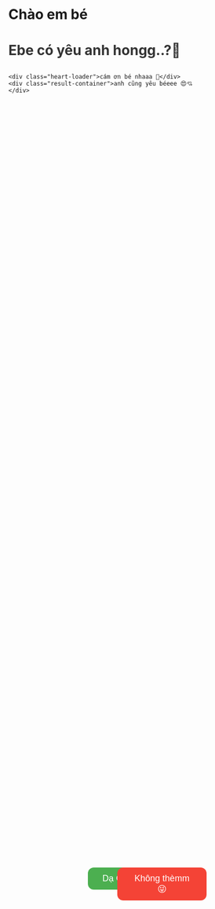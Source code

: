 # Chào em bé<!DOCTYPE html>
<html lang="vi">
<head>
  <meta charset="UTF-8" />
  <meta name="viewport" content="width=device-width, initial-scale=1.0" />
  <title>Ebe có yêu anh hongg..?</title>
  <style>
    * {
      box-sizing: border-box;
    }

    body {
      font-family: "Segoe UI", sans-serif;
      background: linear-gradient(135deg, #ffd6e7, #d6f0ff);
      height: 100vh;
      margin: 0;
      overflow: hidden;
      display: flex;
      flex-direction: column;
      align-items: center;
      justify-content: center;
      text-align: center;
      touch-action: none; /* Ngăn zoom/kéo trang khi chạm */
    }

    h2 {
      font-size: 6vw;
      color: #333;
      margin-bottom: 30px;
    }

    .question-container {
      position: relative;
      width: 100%;
      height: 70vh;
      overflow: visible;
    }

    button {
      position: absolute;
      padding: 12px 30px;
      font-size: 5vw;
      border: none;
      border-radius: 12px;
      cursor: pointer;
      transition: 0.2s;
      user-select: none;
    }

    #yesBtn {
      background-color: #4caf50;
      color: white;
      left: 40%;
      top: 60%;
    }

    #noBtn {
      background-color: #f44336;
      color: white;
      left: 55%;
      top: 60%;
      z-index: 10;
    }

    .heart-loader,
    .result-container {
      display: none;
      font-size: 6vw;
      color: #ff0077;
      margin-top: 20px;
      animation: fadeIn 1s ease-in-out;
    }

    @keyframes fadeIn {
      from {
        opacity: 0;
      }
      to {
        opacity: 1;
      }
    }

    @media (min-width: 768px) {
      h2 {
        font-size: 28px;
      }
      button {
        font-size: 18px;
      }
      .heart-loader,
      .result-container {
        font-size: 24px;
      }
    }
  </style>
</head>
<body>
  <div class="question-container">
    <h2>Ebe có yêu anh hongg..?💖</h2>
    <button id="yesBtn">Dạ Có 🥰</button>
    <button id="noBtn">Không thèmm 😜</button>

    <div class="heart-loader">cám ơn bé nhaaa 💞</div>
    <div class="result-container">anh cũng yêu béeee 😍💘</div>
  </div>

  <script>
    const noBtn = document.getElementById("noBtn");
    const yesBtn = document.getElementById("yesBtn");
    const heartLoader = document.querySelector(".heart-loader");
    const resultContainer = document.querySelector(".result-container");

    function moveNoBtn() {
      const maxX = window.innerWidth - noBtn.offsetWidth - 20;
      const maxY = window.innerHeight - noBtn.offsetHeight - 20;
      const newX = Math.random() * maxX;
      const newY = Math.random() * maxY;
      noBtn.style.left = `${newX}px`;
      noBtn.style.top = `${newY}px`;
    }

    // PC dùng mouseover
    noBtn.addEventListener("mouseover", moveNoBtn);

    // iPhone/Android dùng touchstart & click fallback
    noBtn.addEventListener("touchstart", (e) => {
      e.preventDefault(); // tránh Safari hiểu là cuộn
      moveNoBtn();
    });

    noBtn.addEventListener("click", (e) => {
      e.preventDefault();
      moveNoBtn();
    });

    // Khi bấm "Có"
    yesBtn.addEventListener("click", () => {
      heartLoader.style.display = "block";
      setTimeout(() => {
        heartLoader.style.display = "none";
        resultContainer.style.display = "block";
      }, 2000);
    });
  </script>
</body>
</html>
